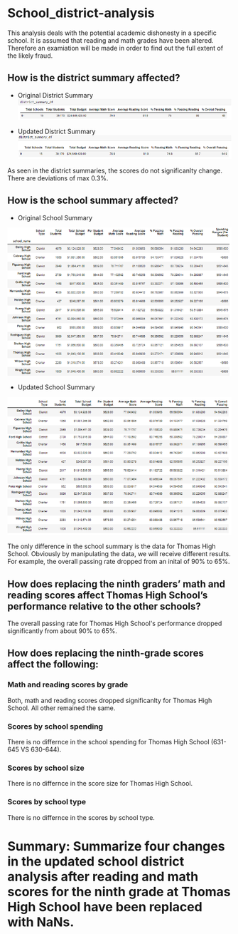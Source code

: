 # School_district-analysis

This analysis deals with the potential academic dishonesty in a specific school. It is assumed that reading and math grades have been altered. Therefore an examiation will be made in order to find out the full extent of the likely fraud. 

## How is the district summary affected?

- Original District Summary
![Alt text](/original_district_summary.png "Image")

- Updated District Summary
![Alt text](/updated_district_summary.png "Image")

As seen in the district summaries, the scores do not significanlty change. There are deviations of max 0.3%. 

## How is the school summary affected?

- Original School Summary

![Alt text](/original_school_summary.png "Image")

- Updated School Summary

![Alt text](/updated_school_summary.png "Image")

The only difference in the school summary is the data for Thomas High School. Obviously by manipulating the data, we will receive different results. For example, the overall passing rate dropped from an inital of 90% to 65%.

## How does replacing the ninth graders’ math and reading scores affect Thomas High School’s performance relative to the other schools?

The overall passing rate for Thomas High School's performance dropped significantly from about 90% to 65%.

## How does replacing the ninth-grade scores affect the following:

### Math and reading scores by grade

Both, math and reading scores dropped significanlty for Thomas High School. All other remained the same. 

### Scores by school spending

There is no differnce in the school spending for Thomas High School (631-645 VS 630-644).

### Scores by school size

There is no differnce in the score size for Thomas High School. 

### Scores by school type

There is no differnce in the scores by school type. 

# Summary: Summarize four changes in the updated school district analysis after reading and math scores for the ninth grade at Thomas High School have been replaced with NaNs.

